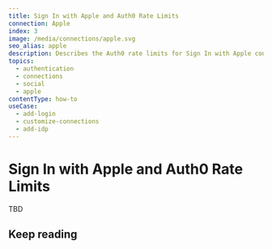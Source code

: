 ```yaml
---
title: Sign In with Apple and Auth0 Rate Limits
connection: Apple
index: 3
image: /media/connections/apple.svg
seo_alias: apple
description: Describes the Auth0 rate limits for Sign In with Apple connections.
topics:
  - authentication
  - connections
  - social
  - apple
contentType: how-to
useCase:
  - add-login
  - customize-connections
  - add-idp
---
```

# Sign In with Apple and Auth0 Rate Limits

TBD

## Keep reading

